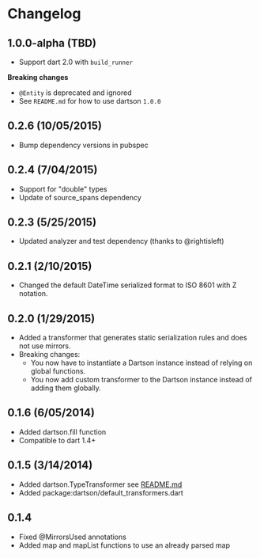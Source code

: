 # Changelog
## 1.0.0-alpha (TBD)
- Support dart 2.0 with `build_runner`

**Breaking changes**
 
- `@Entity` is deprecated and ignored
- See `README.md` for how to use dartson `1.0.0`

## 0.2.6 (10/05/2015)
- Bump dependency versions in pubspec

## 0.2.4 (7/04/2015)
- Support for "double" types
- Update of source_spans dependency

## 0.2.3 (5/25/2015)
- Updated analyzer and test dependency (thanks to @rightisleft)

## 0.2.1 (2/10/2015)
- Changed the default DateTime serialized format to ISO 8601 with Z notation.

## 0.2.0 (1/29/2015)
- Added a transformer that generates static serialization rules and does not use mirrors.
- Breaking changes:
  - You now have to instantiate a Dartson instance instead of relying on global functions.
  - You now add custom transformer to the Dartson instance instead of adding them globally.

## 0.1.6 (6/05/2014)
- Added dartson.fill function
- Compatible to dart 1.4+

## 0.1.5 (3/14/2014)
- Added dartson.TypeTransformer see [README.md](./README.md)
- Added package:dartson/default_transformers.dart

## 0.1.4
- Fixed @MirrorsUsed annotations
- Added map and mapList functions to use an already parsed map
